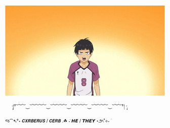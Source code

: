 ![image](https://github.com/cxrberus/cxrberus/blob/1bf2c46f40bebc18e86580b9fbaa009c665df875/eb3ea4d4eb2bf064b2c995aab0ea823f.gif)

⠀⠀·̩͙།† ͝ ︶ ͝ ⏝ ͝ ︶ ͝  ︶ ͝ ⏝ ͝ ︶ ͝  ︶ ͝ ⏝ ͝ ︶ ͝  ︶ ͝ ⏝ ͝ ︶ ͝  ︶ ͝ ⏝ ͝ ︶ ͝ †། ·̩͙

   જ⁀➴°⋆ 𝘾𝙓𝙍𝘽𝙀𝙍𝙐𝙎 / 𝘾𝙀𝙍𝘽 .☘︎ ݁˖
            𝙃𝙀 / 𝙏𝙃𝙀𝙔     ⋆౨ৎ˚⟡˖ ࣪

         
         
  
                  
 
